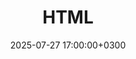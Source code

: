 ---
title: HTML
slug: "html"
date: 2025-07-27 17:00:00+0300
description: 
image:

# Badge style
style:
    background: "#E34C26"
    color: "#FFFFFF"
---